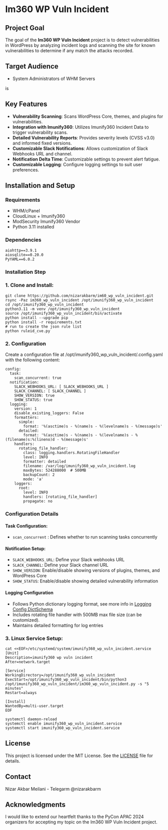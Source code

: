 # Im360 WP Vuln Incident

## Project Goal
The goal of the **Im360 WP Vuln Incident** project is to detect vulnerabilities in WordPress by analyzing incident logs and scanning the site for known vulnerabilities to determine if any match the attacks recorded.

## Target Audience
- System Administrators of WHM Servers

is

## Key Features
- **Vulnerability Scanning**: Scans WordPress Core, themes, and plugins for vulnerabilities.
- **Integration with Imunify360**: Utilizes Imunify360 Incident Data to trigger vulnerability scans.
- **Detailed Vulnerability Reports**: Provides severity levels (CVSS v3.0) and informed fixed versions.
- **Customizable Slack Notifications**: Allows customization of Slack Webhooks URL and channel.
- **Notification Delta Time**: Customizable settings to prevent alert fatigue.
- **Customizable Logging**: Configure logging settings to suit user preferences.

## Installation and Setup

### Requirements
- WHM/cPanel
- CloudLinux + Imunify360
- ModSecurity Imunify360 Vendor
- Python 3.11 installed

### Dependencies
```plaintext
aiohttp==3.9.1
aiosqlite==0.20.0
PyYAML==6.0.2
```

### Installation Step

### 1. Clone and Install:

```
git clone https://github.com/nizarakbarm/im60_wp_vuln_incident.git
rsync -Paz im360_wp_vuln_incident /opt/imunify360_wp_vuln_incident
cd /opt/imunify360_wp_vuln_incident
python3.11 -m venv /opt/imunify360_wp_vuln_incident
source /opt/imunify360_wp_vuln_incident/bin/activate
python install --upgrade pip
python install -r requirements.txt
# run to create the json rule list
python ruleid_cve.py 
```
### 2. Configuration

Create a configuration file at /opt/imunify360_wp_vuln_incident/.config.yaml with the following content:
```
config:
  task:
    scan_concurrent: true
  notification:
    SLACK_WEBHOOKS_URL: [ SLACK_WEBHOOKS_URL ]
    SLACK_CHANNEL: [ SLACK_CHANNEL ]
    SHOW_VERSION: true
    SHOW_STATUS: true
  logging:
    version: 1
    disable_existing_loggers: False
    formatters:
      simple:
        format: '%(asctime)s - %(name)s - %(levelname)s - %(message)s'
      detailed:
        format: '%(asctime)s - %(name)s - %(levelname)s - %(filename)s:%(lineno)d - %(message)s'
    handlers:
      rotating_file_handler:
        class: logging.handlers.RotatingFileHandler
        level: INFO
        formatter: detailed
        filename: /var/log/imunify360_wp_vuln_incident.log
        maxBytes: 524288000  # 500MB
        backupCount: 2
        mode: 'a'
    loggers:
      root:
        level: INFO
        handlers: [rotating_file_handler]
        propagate: no
```

### Configuration Details

#### Task Configuration:

- `scan_concurrent` : Defines whether to run scanning tasks concurrently

#### Notification Setup:

- `SLACK_WEBHOOKS_URL`: Define your Slack webhooks URL
- `SLACK_CHANNEL`: Define your Slack channel URL
- `SHOW_VERSION`: Enable/disable showing versions of plugins, themes, and WordPress Core
- `SHOW_STATUS`: Enable/disable showing detailed vulnerability information

#### Logging Configuration

- Follows Python dictionary logging format, see more info in [Logging Config DictSchema](https://docs.python.org/3/library/logging.config.html#logging-config-dictschema)
- Includes rotating file handler with 500MB max file size (can be customized).
- Maintains detailed formatting for log entries

### 3. Linux Service Setup:

```
cat <<EOF>/etc/systemd/system/imunify360_wp_vuln_incident.service
[Unit]
Description=imunify360 wp vuln incident
After=network.target

[Service]
WorkingDirectory=/opt/imunify360_wp_vuln_incident
ExecStart=/opt/imunify360_wp_vuln_incident/bin/python3 /opt/imunify360_wp_vuln_incident/im360_wp_vuln_incident.py -s "5 minutes"
Restart=always

[Install]
WantedBy=multi-user.target
EOF

systemctl daemon-reload
systemctl enable imunify360_wp_vuln_incident.service
systemctl start imunify360_wp_vuln_incident.service
```

## License

This project is licensed under the MIT License. See the [LICENSE](https://github.com/nizarakb/im360_wp_vuln_incident/LICENSE) file for details.

## Contact

Nizar Akbar Meilani - Telegarm @nizarakbarm

## Acknowledgments

I would like to extend our heartfelt thanks to the PyCon APAC 2024 organizers for accepting my topic on the Im360 WP Vuln Incident project.
